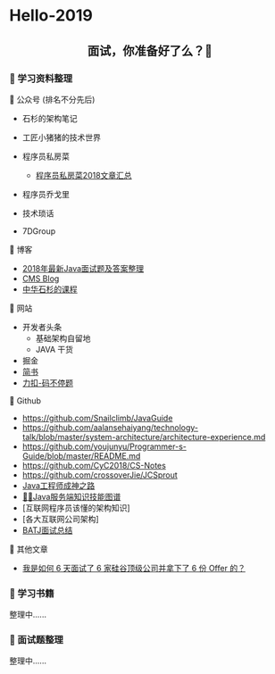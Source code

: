 # Hello-2019

## <center>面试，你准备好了么？:balloon: </center>

### 🦍 学习资料整理

🍌 公众号 (排名不分先后)

- 石杉的架构笔记

- 工匠小猪猪的技术世界

- 程序员私房菜

  - [程序员私房菜2018文章汇总](https://mp.weixin.qq.com/s/kS5M9zZc663I1vSqCZtfeQ)

- 程序员乔戈里

- 技术琐话

- 7DGroup

🥝 博客

- [2018年最新Java面试题及答案整理](https://blog.csdn.net/qq_41701956/article/details/80250226)
- [CMS Blog](http://www.cmsblog.com)
- [中华石杉的课程](https://blog.csdn.net/lily199198/article/details/86624487)

🍋 网站

- 开发者头条
  - 基础架构自留地
  - JAVA 干货
- 掘金
- [简书](http://www.jianshu.com)
- [力扣-码不停题](https://leetcode-cn.com/)

🍍 Github

- https://github.com/Snailclimb/JavaGuide
- https://github.com/aalansehaiyang/technology-talk/blob/master/system-architecture/architecture-experience.md
- https://github.com/youjunyu/Programmer-s-Guide/blob/master/README.md
- https://github.com/CyC2018/CS-Notes
- https://github.com/crossoverJie/JCSprout
- [Java工程师成神之路](https://github.com/hollischuang/toBeTopJavaer)
- [🌱🌱Java服务端知识技能图谱](https://github.com/caison/java-knowledge-mind-map)
- [互联网程序员该懂的架构知识]
- [各大互联网公司架构]
- [BATJ面试总结](https://github.com/xbox1994/2018-Java-Interview)

🥕 其他文章

- [我是如何 6 天面试了 6 家硅谷顶级公司并拿下了 6 份 Offer 的？](https://blog.csdn.net/csdnnews/article/details/87128971)

### 🦒 学习书籍

整理中......

### 🦜 面试题整理

整理中......
